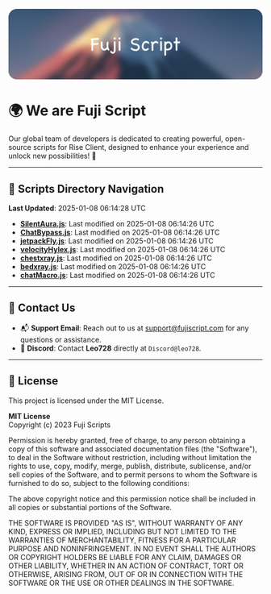 ![Banner](.github/b.webp)

# 🌍 **We are Fuji Script**

Our global team of developers is dedicated to creating powerful, open-source scripts for Rise Client, designed to enhance your experience and unlock new possibilities! 🌟

---
<!-- SCRIPTS_NAVIGATION_START -->
## 📂 **Scripts Directory Navigation**

**Last Updated**: 2025-01-08 06:14:28 UTC

- **[SilentAura.js](scripts/SilentAura.js)**: Last modified on 2025-01-08 06:14:26 UTC
- **[ChatBypass.js](scripts/ChatBypass.js)**: Last modified on 2025-01-08 06:14:26 UTC
- **[jetpackFly.js](scripts/jetpackFly.js)**: Last modified on 2025-01-08 06:14:26 UTC
- **[velocityHylex.js](scripts/velocityHylex.js)**: Last modified on 2025-01-08 06:14:26 UTC
- **[chestxray.js](scripts/chestxray.js)**: Last modified on 2025-01-08 06:14:26 UTC
- **[bedxray.js](scripts/bedxray.js)**: Last modified on 2025-01-08 06:14:26 UTC
- **[chatMacro.js](scripts/chatMacro.js)**: Last modified on 2025-01-08 06:14:26 UTC

<!-- SCRIPTS_NAVIGATION_END -->

---

## 💬 **Contact Us**  
- 📬 **Support Email**: Reach out to us at [support@fujiscript.com](mailto:support@fujiscript.com) for any questions or assistance.  
- 💬 **Discord**: Contact **Leo728** directly at `Discord@leo728`.

---

## 📜 **License**

This project is licensed under the MIT License.  

**MIT License**  
Copyright (c) 2023 Fuji Scripts  

Permission is hereby granted, free of charge, to any person obtaining a copy of this software and associated documentation files (the "Software"), to deal in the Software without restriction, including without limitation the rights to use, copy, modify, merge, publish, distribute, sublicense, and/or sell copies of the Software, and to permit persons to whom the Software is furnished to do so, subject to the following conditions:  

The above copyright notice and this permission notice shall be included in all copies or substantial portions of the Software.  

THE SOFTWARE IS PROVIDED "AS IS", WITHOUT WARRANTY OF ANY KIND, EXPRESS OR IMPLIED, INCLUDING BUT NOT LIMITED TO THE WARRANTIES OF MERCHANTABILITY, FITNESS FOR A PARTICULAR PURPOSE AND NONINFRINGEMENT. IN NO EVENT SHALL THE AUTHORS OR COPYRIGHT HOLDERS BE LIABLE FOR ANY CLAIM, DAMAGES OR OTHER LIABILITY, WHETHER IN AN ACTION OF CONTRACT, TORT OR OTHERWISE, ARISING FROM, OUT OF OR IN CONNECTION WITH THE SOFTWARE OR THE USE OR OTHER DEALINGS IN THE SOFTWARE.  
